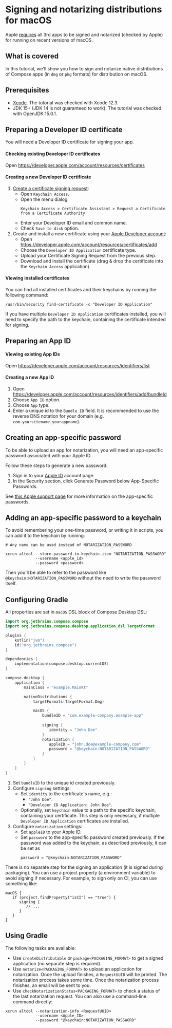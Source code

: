 # Signing and notarizing distributions for macOS

Apple [requires](https://developer.apple.com/documentation/xcode/notarizing_macos_software_before_distribution) 
all 3rd apps to be signed and notarized (checked by Apple) 
for running on recent versions of macOS. 

## What is covered
 
In this tutorial, we'll show you how to sign and notarize 
native distributions of Compose apps (in `dmg` or `pkg` formats) 
for distribution on macOS.

## Prerequisites

* [Xcode](https://developer.apple.com/xcode/). The tutorial was checked with Xcode 12.3.
* JDK 15+ (JDK 14 is not guaranteed to work). The tutorial was checked with OpenJDK 15.0.1.

## Preparing a Developer ID certificate

You will need a Developer ID certificate for signing your app.

#### Checking existing Developer ID certificates

Open https://developer.apple.com/account/resources/certificates

#### Creating a new Developer ID certificate
1. [Create a certificate signing request](https://help.apple.com/developer-account/#/devbfa00fef7):
    * Open `Keychain Access`.
    * Open the menu dialog
        ```
        Keychain Access > Certificate Assistant > Request a Certificate from a Certificate Authority
        ```
    * Enter your Developer ID email and common name.
    * Check `Save to disk` option.
2. Create and install a new certificate using your [Apple Developer account](https://developer.apple.com/account/):
    * Open https://developer.apple.com/account/resources/certificates/add
    * Choose the `Developer ID Application` certificate type.
    * Upload your Certificate Signing Request from the previous step.
    * Download and install the certificate (drag & drop the certificate into the `Keychain Access` application).

#### Viewing installed certificates

You can find all installed certificates and their keychains by running the following command:
```
/usr/bin/security find-certificate -c "Developer ID Application"
```

If you have multiple `Developer ID Application` certificates installed,
you will need to specify the path to the keychain, containing
the certificate intended for signing.

## Preparing an App ID

#### Viewing existing App IDs

Open https://developer.apple.com/account/resources/identifiers/list

#### Creating a new App ID

1. Open https://developer.apple.com/account/resources/identifiers/add/bundleId
2. Choose `App ID` option.
3. Choose `App` type.
4. Enter a unique id to the `Bundle ID` field. 
   It is recommended to use the reverse DNS notation for your domain (e.g.
   `com.yoursitename.yourappname`).
   
## Creating an app-specific password

To be able to upload an app for notarization,
you will need an app-specific password associated with your Apple ID.

Follow these steps to generate a new password:
1. Sign in to your [Apple ID](https://appleid.apple.com/account/home) account page.
2. In the Security section, click Generate Password below App-Specific Passwords.

See [this Apple support page](https://support.apple.com/en-us/HT204397) for more information
on the app-specific passwords.

## Adding an app-specific password to a keychain

To avoid remembering your one-time password, or writing it in scripts,
you can add it to the keychain by running:
```
# Any name can be used instead of NOTARIZATION_PASSWORD

xcrun altool --store-password-in-keychain-item "NOTARIZATION_PASSWORD"
             --username <apple_id>
             --password <password>
```

Then you'll be able to refer to the password like `@keychain:NOTARIZATION_PASSWORD`
without the need to write the password itself.

## Configuring Gradle

All properties are set in `macOS` DSL block of Compose Desktop DSL:
```kotlin
import org.jetbrains.compose.compose
import org.jetbrains.compose.desktop.application.dsl.TargetFormat

plugins {
    kotlin("jvm")
    id("org.jetbrains.compose")
}

dependencies {
    implementation(compose.desktop.currentOS)
}

compose.desktop {
    application {
        mainClass = "example.MainKt"

        nativeDistributions {
            targetFormats(TargetFormat.Dmg)

            macOS {
                bundleID = "com.example-company.example-app"
            
                signing { 
                   identity = "John Doe"
                }
                notarization {
                   appleID = "john.doe@example-company.com"
                   password = "@keychain:NOTARIZATION_PASSWORD"
                }
            }
        }
    }
}
```

1. Set `bundleID` to the unique id created previously.
2. Configure `signing` settings:
   * Set `identity` to the certificate's name, e.g.:
        * `"John Doe"`.
        * `"Developer ID Application: John Doe"`.
   * Optionally, set `keychain` value to a path to the specific keychain, containing your certificate. 
     This step is only necessary, if multiple `Developer ID Application` certificates are installed.
3. Configure `notarization` settings:
   * Set `appleID` to your Apple ID.
   * Set `password` to the app-specific password created previously.
   If the password was added to the keychain, as described previously, it can be set as
     ```
     password = "@keychain:NOTARIZATION_PASSWORD"
     ```
     
There is no separate step for the signing an application (it is signed during packaging).
You can use a project property (a environment variable) to avoid signing
if necessary.
For example, to sign only on CI, you can use something like:
```
macOS {
   if (project.findProperty("isCI") == "true") {
      signing { 
         // ... 
      }
   }
}
```

## Using Gradle

The following tasks are available:
* Use `createDistributable` or `package<PACKAGING_FORMAT>` to get a signed application
  (no separate step is required).
* Use `notarize<PACKAGING_FORMAT>` to upload an application for notarization.
  Once the upload finishes, a `RequestUUID` will be printed. 
  The notarization process takes some time.
  Once the notarization process finishes, an email will be sent to you.
* Use `checkNotarizationStatus<PACKAGING_FORMAT>` to check a status of 
  the last notarization request. You can also use a command-line command directly:
```
xcrun altool --notarization-info <RequestUUID> 
             --username <Apple_ID>
             --password "@keychain:NOTARIZATION_PASSWORD"
```
